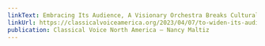 ```yaml
---
linkText: Embracing Its Audience, A Visionary Orchestra Breaks Cultural Mold Blockbuster Commissions
linkUrl: https://classicalvoiceamerica.org/2023/04/07/to-widen-its-audience-a-visionary-orchestra-removes-the-mystique/
publication: Classical Voice North America – Nancy Maltiz
---
```

